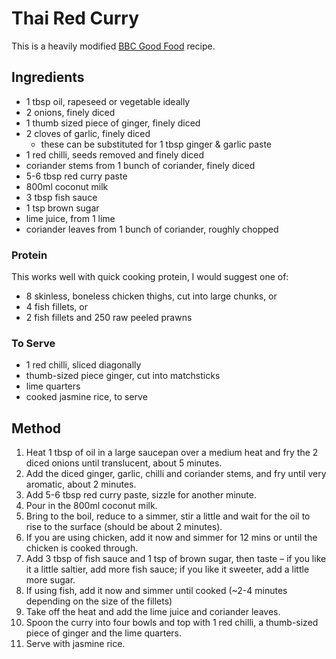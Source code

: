 # Thai Red Curry #
  
  This is a heavily modified [BBC Good Food](https://www.bbcgoodfood.com/recipes/thai-red-curry) recipe.
  
## Ingredients ## 

- 1 tbsp oil, rapeseed or vegetable ideally
- 2 onions, finely diced
- 1 thumb sized piece of ginger, finely diced
- 2 cloves of garlic, finely diced
    - these can be substituted for 1 tbsp ginger & garlic paste
- 1 red chilli, seeds removed and finely diced
- coriander stems from 1 bunch of coriander, finely diced
- 5-6 tbsp red curry paste
- 800ml coconut milk
- 3 tbsp fish sauce
- 1 tsp brown sugar
- lime juice, from 1 lime
- coriander leaves from 1 bunch of coriander, roughly chopped

### Protein
This works well with quick cooking protein, I would suggest one of:

  - 8 skinless, boneless chicken thighs, cut into large chunks, or
  - 4 fish fillets, or
  - 2 fish fillets and 250 raw peeled prawns

### To Serve

- 1 red chilli, sliced diagonally
- thumb-sized piece ginger, cut into matchsticks
- lime quarters
- cooked jasmine rice, to serve

## Method ## 

1. Heat 1 tbsp of oil in a large saucepan over a medium heat and fry the 2 diced onions until translucent, about 5 minutes.
1. Add the diced ginger, garlic, chilli and coriander stems, and fry until very aromatic, about 2 minutes.
1. Add 5-6 tbsp red curry paste, sizzle for another minute.
1. Pour in the 800ml coconut milk.
1. Bring to the boil, reduce to a simmer, stir a little and wait for the oil to rise to the surface (should be about 2 minutes).
1. If you are using chicken, add it now and simmer for 12 mins or until the chicken is cooked through.
1. Add 3 tbsp of fish sauce and 1 tsp of brown sugar, then taste – if you like it a little saltier, add more fish sauce; if you like it sweeter, add a little more sugar.
1. If using fish, add it now and simmer until cooked (~2-4 minutes depending on the size of the fillets)
1. Take off the heat and add the lime juice and coriander leaves.
1. Spoon the curry into four bowls and top with 1 red chilli, a thumb-sized piece of ginger and the lime quarters.
1. Serve with jasmine rice.

